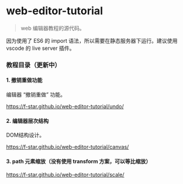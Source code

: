# web-editor-tutorial

> web 编辑器教程的源代码。

因为使用了 ES6 的 import 语法，所以需要在静态服务器下运行。建议使用 vscode 的 live server 插件。

### 教程目录（更新中）

#### 1. 撤销重做功能

编辑器 “撤销重做” 功能。

https://f-star.github.io/web-editor-tutorial/undo/

#### 2. 编辑器层次结构

DOM结构设计。

https://f-star.github.io/web-editor-tutorial/canvas/

#### 3. path 元素缩放（没有使用 transform 方案，可以等比缩放）

https://f-star.github.io/web-editor-tutorial/scale/
